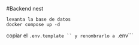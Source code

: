 #Backend nest

```
levanta la base de datos
docker compose up -d
```

copiar el ```.env.template `` y renombrarlo a ```.env```